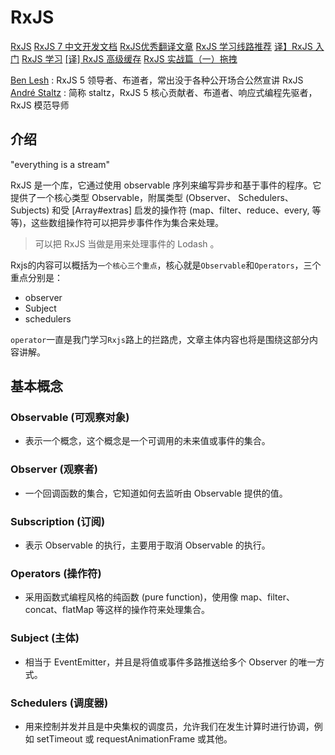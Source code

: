 <!--
 * @Author: tangdaoyong
 * @Date: 2021-06-01 17:09:34
 * @LastEditors: tangdaoyong
 * @LastEditTime: 2021-06-09 14:55:18
 * @Description: RxJS
-->
# RxJS

[RxJS](https://github.com/ReactiveX/RxJS)
[RxJS 7 中文开发文档](https://github.com/zlq4863947/rxjs-cn)
[RxJS优秀翻译文章](https://github.com/RxJS-CN/rxjs-articles-translation)
[RxJS 学习线路推荐](https://zhuanlan.zhihu.com/p/27877381)
[译】RxJS 入门](https://zhuanlan.zhihu.com/p/62098043)
[RxJS 学习](https://www.zhihu.com/column/learing-rxjs)
[[译] RxJS 高级缓存](https://zhuanlan.zhihu.com/p/42264563)
[RxJS 实战篇（一）拖拽](https://zhuanlan.zhihu.com/p/27518034)

[Ben Lesh](https://link.zhihu.com/?target=https%3A//github.com/benlesh) : RxJS 5 领导者、布道者，常出没于各种公开场合公然宣讲 RxJS
[André Staltz](https://link.zhihu.com/?target=https%3A//github.com/staltz) : 简称 staltz，RxJS 5 核心贡献者、布道者、响应式编程先驱者，RxJS 模范导师

## 介绍

"everything is a stream"

RxJS 是一个库，它通过使用 observable 序列来编写异步和基于事件的程序。它提供了一个核心类型 Observable，附属类型 (Observer、 Schedulers、 Subjects) 和受 [Array#extras] 启发的操作符 (map、filter、reduce、every, 等等)，这些数组操作符可以把异步事件作为集合来处理。

> 可以把 RxJS 当做是用来处理事件的 Lodash 。

Rxjs的内容可以概括为`一个核心三个重点`，核心就是`Observable`和`Operators`，三个重点分别是：
* observer
* Subject
* schedulers

`operator`一直是我门学习`Rxjs`路上的拦路虎，文章主体内容也将是围绕这部分内容讲解。

## 基本概念

### Observable (可观察对象)

* 表示一个概念，这个概念是一个可调用的未来值或事件的集合。

### Observer (观察者)

* 一个回调函数的集合，它知道如何去监听由 Observable 提供的值。

### Subscription (订阅)

* 表示 Observable 的执行，主要用于取消 Observable 的执行。

### Operators (操作符)

* 采用函数式编程风格的纯函数 (pure function)，使用像 map、filter、concat、flatMap 等这样的操作符来处理集合。

### Subject (主体)

* 相当于 EventEmitter，并且是将值或事件多路推送给多个 Observer 的唯一方式。

### Schedulers (调度器)

* 用来控制并发并且是中央集权的调度员，允许我们在发生计算时进行协调，例如 setTimeout 或 requestAnimationFrame 或其他。